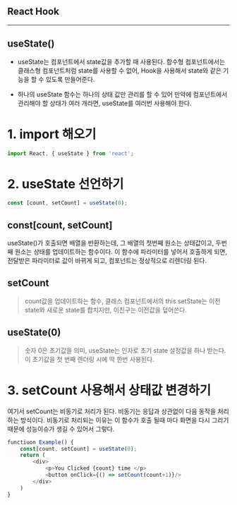 ## React Hook
---
## useState()
- useState는 컴포넌트에서 state값을 추가할 때 사용된다. 함수형 컴포넌트에서는 클래스형 컴포넌트처럼 state를 사용할 수 없어, Hook을 사용해서 state와 같은 기능을 할 수 있도록 만들어준다.

- 하나의 useState 함수는 하나의 상태 값만 관리를 할 수 있어 만약에 컴포넌트에서 관리해야 할 상태가 여러 개라면, useState를 여러번 사용해야 한다.

# 1. import 해오기
```javascript
import React, { useState } from 'react';
```

# 2. useState 선언하기
```javascript
const [count, setCount] = useState(0);
```

## const[count, setCount]
useState()가 호출되면 배열을 반환하는데,  그 배열의 첫번째 원소는 상태값이고, 두번째 원소는 상태를 업데이트하는 함수이다. 이 함수에 파라미터를 넣어서 호출하게 되면, 전달받은 파라미터로 값이 바뀌게 되고, 컴포넌트는 정상적으로 리렌더링 된다.

## setCount
>count값을 업데이트하는 함수, 클래스 컴포넌트에서의 this.setState는 이전 state와 새로운 state를 합치지만, 이친구는 이전값을 덮어쓴다.

## useState(0)
>숫자 0은 초기값을 의미, useState는 인자로 초기 state 설정값을 하나 받는다. 이 초기값을 첫 번째 렌더링 시에 딱 한번 사용된다.

# 3. setCount 사용해서 상태값 변경하기
여기서 setCount는 비동기로 처리가 된다. 비동기는 응답과 상관없이 다음 동작을 처리하는 방식이다.
비동기로 처리되는 이유는 이 함수가 호출 될때 마다 화면을 다시 그리기 때문에 성능이슈가 생길 수 있어서 그렇다.

```javascript
functiuon Example() {
    const[count, setCount] = useState(0);
    return (
        <div>
            <p>You Clicked {count} time </p>
            <button onClick={() => setCount(count+1)}/>
        </div>
    )
}
```